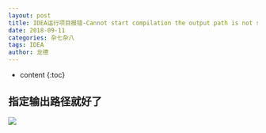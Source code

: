 ```yaml
---
layout: post
title: IDEA运行项目报错-Cannot start compilation the output path is not specified for module
date: 2018-09-11
categories: 杂七杂八
tags: IDEA
author: 龙德
---
```


* content
{:toc}

## 指定输出路径就好了

![](https://i.loli.net/2018/09/11/5b971e661ca90.jpg)